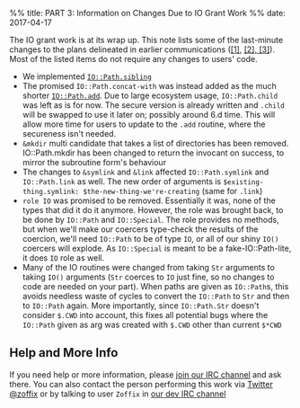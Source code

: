 %% title: PART 3: Information on Changes Due to IO Grant Work
%% date: 2017-04-17

<p>The IO grant work is at its wrap up. This note lists some of the last-minute changes to the plans delineated in earlier communications (<a href="http://rakudo.org/2017/02/26/advance-notice-of-significant-changes/">[1]</a>, <a href="http://rakudo.org/2017/04/02/upgrade-information-for-changes-due-to-io-grant-work/">[2], <a href="http://rakudo.org/2017/04/03/part-2-upgrade-information-for-changes-due-to-io-grant-work/">[3]</a>). Most of the listed items do not require any changes to users' code.</p>
<ul>
<li>We implemented <a href="https://docs.perl6.org/routine/sibling"><code>IO::Path.sibling</code></a></li>
<li>The promised <code>IO::Path.concat-with</code> was instead added as the much shorter <a href="https://docs.perl6.org/routine/add"><code>IO::Path.add</code></a>. Due to large ecosystem usage, <code>IO::Path.child</code> was left as is for now. The secure version is already written and <code>.child</code> will be swapped to use it later on; possibly around 6.d time. This will allow more time for users to update to the <code>.add</code> routine, where the secureness isn't needed.</li>
<li><code>&amp;mkdir</code> multi candidate that takes a list of directories has been removed. IO::Path.mkdir has been changed to return the invocant on success, to mirror the subroutine form's behaviour</li>
<li>The changes to <code>&amp;symlink</code> and <code>&amp;link</code> affected <code>IO::Path.symlink</code> and <code>IO::Path.link</code> as well. The new order of arguments is <code>$existing-thing.symlink: $the-new-thing-we're-creating</code> (same for <code>.link</code>)</li>
<li><code>role IO</code> was promised to be removed. Essentially it was, none of the types that did it do it anymore. However, the role was brought back, to be done by <code>IO::Path</code> and <code>IO::Special</code>. The role provides no methods, but when we'll make our coercers type-check the results of the coercion, we'll need <code>IO::Path</code> to be of type <code>IO</code>, or all of our shiny <code>IO()</code> coercers will explode. As <code>IO::Special</code> is meant to be a fake-IO::Path-lite, it does <code>IO</code> role as well.</li>
<li>Many of the IO routines were changed from taking <code>Str</code> arguments to taking <code>IO()</code> arguments (<code>Str</code> coerces to <code>IO</code> just fine, so no changes to code are needed on your part). When paths are given as <code>IO::Path</code>s, this avoids needless waste of cycles to convert the <code>IO::Path</code> to <code>Str</code> and then to <code>IO::Path</code> again. More importantly, since <code>IO::Path.Str</code> doesn't consider <code>$.CWD</code> into account, this fixes all potential bugs where the <code>IO::Path</code> given as arg was created with <code>$.CWD</code> other than current <code>$*CWD</code></li>
</ul>
<h2>Help and More Info</h2>
<p>If you need help or more information, please <a href="https://webchat.freenode.net/?channels=#perl6">join our IRC channel</a> and ask there. You can also contact the person performing this work via <a href="https://twitter.com/zoffix">Twitter @zoffix</a> or by talking to user <code>Zoffix</code> in <a href="https://webchat.freenode.net/?channels=#perl6">our dev IRC channel</a></p>
